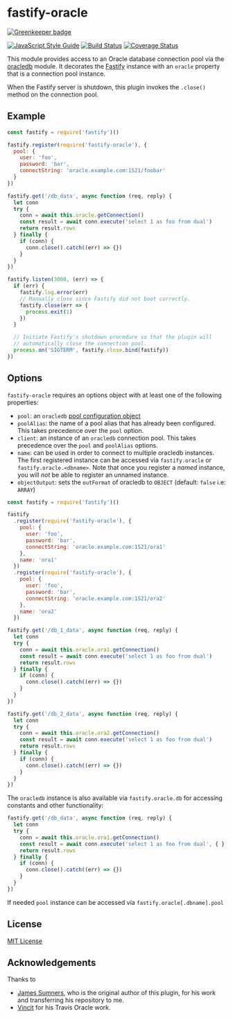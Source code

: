 # fastify-oracle
[![Greenkeeper badge](https://badges.greenkeeper.io/cemremengu/fastify-oracle.svg)](https://greenkeeper.io/)

[![JavaScript Style Guide](https://img.shields.io/badge/code_style-standard-brightgreen.svg)](https://standardjs.com) [![Build Status](https://travis-ci.org/cemremengu/fastify-oracle.svg?branch=master)](https://travis-ci.org/cemremengu/fastify-oracle) [![Coverage Status](https://coveralls.io/repos/github/cemremengu/fastify-oracle/badge.svg?branch=master)](https://coveralls.io/github/cemremengu/fastify-oracle?branch=master)

This module provides access to an Oracle database connection pool via the
[oracledb](https://npm.im/oracledb) module. It decorates the [Fastify](https://fastify.io)
instance with an `oracle` property that is a connection pool instance.

When the Fastify server is shutdown, this plugin invokes the `.close()` method
on the connection pool.

## Example

```js
const fastify = require('fastify')()

fastify.register(require('fastify-oracle'), {
  pool: {
    user: 'foo',
    password: 'bar',
    connectString: 'oracle.example.com:1521/foobar'
  }
})

fastify.get('/db_data', async function (req, reply) {
  let conn
  try {
    conn = await this.oracle.getConnection()
    const result = await conn.execute('select 1 as foo from dual')  
    return result.rows
  } finally {
    if (conn) {
      conn.close().catch((err) => {})
    }
  }  
})

fastify.listen(3000, (err) => {
  if (err) {
    fastify.log.error(err)
    // Manually close since Fastify did not boot correctly.
    fastify.close(err => {
      process.exit(1)
    })
  }

  // Initiate Fastify's shutdown procedure so that the plugin will
  // automatically close the connection pool.
  process.on('SIGTERM', fastify.close.bind(fastify))
})
```

## Options

`fastify-oracle` requires an options object with at least one of the following
properties:

+ `pool`: an `oracledb` [pool configuration object](https://github.com/oracle/node-oracledb/blob/33331413/doc/api.md#createpool)
+ `poolAlias`: the name of a pool alias that has already been configured. This
takes precedence over the `pool` option.
+ `client`: an instance of an `oracledb` connection pool. This takes precedence
over the `pool` and `poolAlias` options.
+ `name`: can be used in order to connect to multiple oracledb instances. The first registered instance can be accessed via `fastify.oracle` or `fastify.oracle.<dbname>`. Note that once you register a *named* instance, you will *not* be able to register an unnamed instance.
+ `objectOutput`: sets the `outFormat` of oracledb to `OBJECT` (default: `false` i.e: `ARRAY`)

```js
const fastify = require('fastify')()

fastify
  .register(require('fastify-oracle'), {
    pool: {
      user: 'foo',
      password: 'bar',
      connectString: 'oracle.example.com:1521/ora1'
    },
    name: 'ora1'
  })
  .register(require('fastify-oracle'), {
    pool: {
      user: 'foo',
      password: 'bar',
      connectString: 'oracle.example.com:1521/ora2'
    },
    name: 'ora2'
  })

fastify.get('/db_1_data', async function (req, reply) {
  let conn
  try {
    conn = await this.oracle.ora1.getConnection()
    const result = await conn.execute('select 1 as foo from dual')  
    return result.rows
  } finally {
    if (conn) {
      conn.close().catch((err) => {})    
    }
  } 
})

fastify.get('/db_2_data', async function (req, reply) {
  let conn
  try {
    conn = await this.oracle.ora2.getConnection()
    const result = await conn.execute('select 1 as foo from dual')  
    return result.rows
  } finally {
    if (conn) {
      conn.close().catch((err) => {})    
    }
  }
})
```

The `oracledb` instance is also available via `fastify.oracle.db` for accessing constants and other functionality:

```js
fastify.get('/db_data', async function (req, reply) {
  let conn
  try {
    conn = await this.oracle.ora1.getConnection()
    const result = await conn.execute('select 1 as foo from dual', { }, { outFormat: this.oracle.db.OBJECT })
    return result.rows
  } finally {
    if (conn) {
      conn.close().catch((err) => {})    
    }
  } 
})
```

If needed `pool` instance can be accessed via `fastify.oracle[.dbname].pool`

## License

[MIT License](http://jsumners.mit-license.org/)

## Acknowledgements

Thanks to 
- [James Sumners](https://github.com/jsumners), who is the original author of this plugin, for his work and transferring his repository to me.
- [Vincit](https://github.com/Vincit/travis-oracledb-xe) for his Travis Oracle work.
